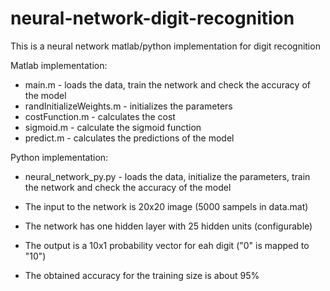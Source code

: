 # neural-network-digit-recognition
This is a neural network matlab/python implementation for digit recognition

Matlab implementation: 
 - main.m - loads the data, train the network and check the accuracy of the model
 - randInitializeWeights.m - initializes the parameters
 - costFunction.m - calculates the cost
 - sigmoid.m - calculate the sigmoid function
 - predict.m - calculates the predictions of the model
 
Python implementation: 
 - neural_network_py.py - loads the data, initialize the parameters, train the network and check the accuracy of the model

 - The input to the network is 20x20 image (5000 sampels in data.mat)
 - The network has one hidden layer with 25 hidden units (configurable)
 - The output is a 10x1 probability vector for eah digit ("0" is mapped to "10")
 - The obtained accuracy for the training size is about 95%
